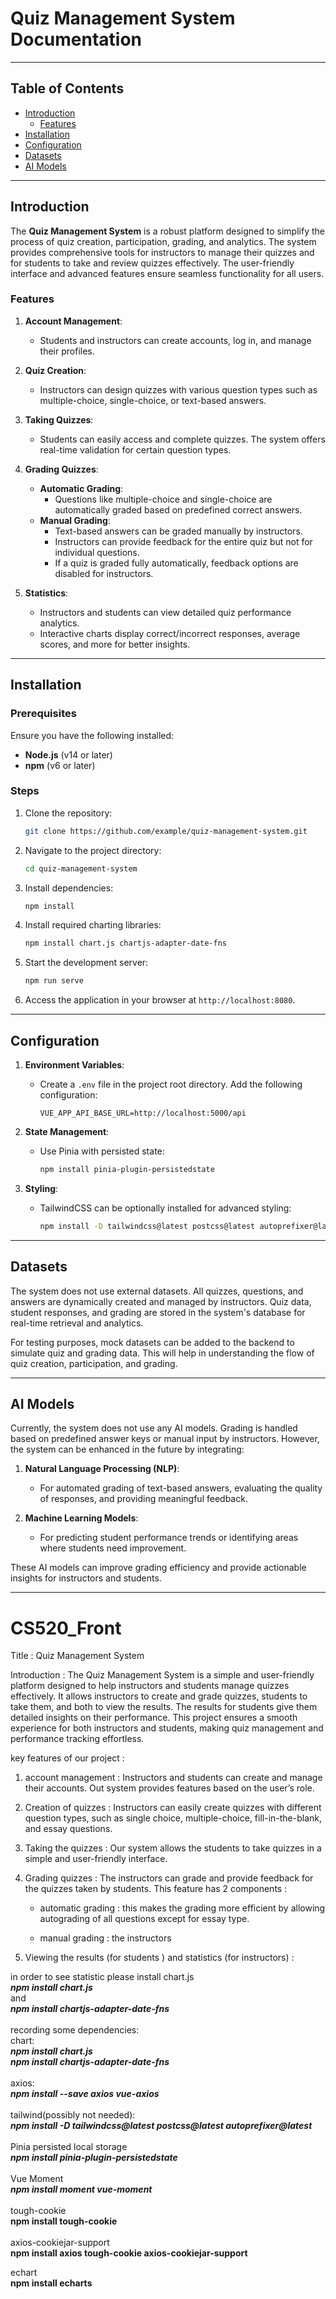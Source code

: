 # Quiz Management System Documentation

---

## Table of Contents

- [Introduction](#introduction)
  - [Features](#features)
- [Installation](#installation)
- [Configuration](#configuration)
- [Datasets](#datasets)
- [AI Models](#ai-models)

---

## Introduction

The **Quiz Management System** is a robust platform designed to simplify the process of quiz creation, participation, grading, and analytics. The system provides comprehensive tools for instructors to manage their quizzes and for students to take and review quizzes effectively. The user-friendly interface and advanced features ensure seamless functionality for all users.

### Features

1. **Account Management**:  
   - Students and instructors can create accounts, log in, and manage their profiles.  

2. **Quiz Creation**:  
   - Instructors can design quizzes with various question types such as multiple-choice, single-choice, or text-based answers.

3. **Taking Quizzes**:  
   - Students can easily access and complete quizzes. The system offers real-time validation for certain question types.

4. **Grading Quizzes**:  
   - **Automatic Grading**:  
     - Questions like multiple-choice and single-choice are automatically graded based on predefined correct answers.  
   - **Manual Grading**:  
     - Text-based answers can be graded manually by instructors.  
     - Instructors can provide feedback for the entire quiz but not for individual questions.  
     - If a quiz is graded fully automatically, feedback options are disabled for instructors.  

5. **Statistics**:  
   - Instructors and students can view detailed quiz performance analytics.  
   - Interactive charts display correct/incorrect responses, average scores, and more for better insights.

---

## Installation

### Prerequisites

Ensure you have the following installed:

- **Node.js** (v14 or later)
- **npm** (v6 or later)

### Steps

1. Clone the repository:
   ```bash
   git clone https://github.com/example/quiz-management-system.git
   ```
2. Navigate to the project directory:
   ```bash
   cd quiz-management-system
   ```
3. Install dependencies:
   ```bash
   npm install
   ```
4. Install required charting libraries:
   ```bash
   npm install chart.js chartjs-adapter-date-fns
   ```
5. Start the development server:
   ```bash
   npm run serve
   ```
6. Access the application in your browser at `http://localhost:8080`.

---

## Configuration

1. **Environment Variables**:  
   - Create a `.env` file in the project root directory. Add the following configuration:
     ```env
     VUE_APP_API_BASE_URL=http://localhost:5000/api
     ```

2. **State Management**:  
   - Use Pinia with persisted state:
     ```bash
     npm install pinia-plugin-persistedstate
     ```

3. **Styling**:  
   - TailwindCSS can be optionally installed for advanced styling:
     ```bash
     npm install -D tailwindcss@latest postcss@latest autoprefixer@latest
     ```

---

## Datasets

The system does not use external datasets. All quizzes, questions, and answers are dynamically created and managed by instructors. Quiz data, student responses, and grading are stored in the system's database for real-time retrieval and analytics.

For testing purposes, mock datasets can be added to the backend to simulate quiz and grading data. This will help in understanding the flow of quiz creation, participation, and grading.

---

## AI Models

Currently, the system does not use any AI models. Grading is handled based on predefined answer keys or manual input by instructors. However, the system can be enhanced in the future by integrating:

1. **Natural Language Processing (NLP)**:  
   - For automated grading of text-based answers, evaluating the quality of responses, and providing meaningful feedback.

2. **Machine Learning Models**:  
   - For predicting student performance trends or identifying areas where students need improvement.  

These AI models can improve grading efficiency and provide actionable insights for instructors and students.  

--- 





















# CS520_Front
Title : Quiz Management System

Introduction : The Quiz Management System is a simple and user-friendly platform designed to help instructors and students manage quizzes effectively. It allows instructors to create and grade quizzes, students to take them, and both to view the results. The results for students give them detailed insights on their performance. This project ensures a smooth experience for both instructors and students, making quiz management and performance tracking effortless.


key features of our project :
1) account management :
Instructors and students can create and      manage their accounts. Out system            provides features based on the user’s        role.

2) Creation of quizzes :
Instructors can easily create quizzes    with different question types, such as single choice, multiple-choice, fill-in-the-blank, and essay questions.

3) Taking the quizzes :
Our system allows the students to take quizzes in a simple and user-friendly interface.

4) Grading quizzes :
The instructors can grade and provide feedback for the quizzes taken by students. This feature has 2 components :
   - automatic grading : this makes the grading more efficient by allowing autograding of all questions except for essay type.

   - manual grading : the instructors 

6) Viewing the results (for students ) and statistics (for instructors) :


 
in order to see statistic please install chart.js<br/>
***npm install chart.js***<br/>
and<br/>
***npm install chartjs-adapter-date-fns***<br/>
<br/>
recording some dependencies:<br/>
chart:<br/>
***npm install chart.js***<br/>
***npm install chartjs-adapter-date-fns***<br/>
<br/>
axios:<br/>
***npm install --save axios vue-axios***<br/>
<br/>
tailwind(possibly not needed):<br/>
***npm install -D tailwindcss@latest postcss@latest autoprefixer@latest***<br/>
<br/>
Pinia persisted local storage<br/>
***npm install pinia-plugin-persistedstate***<br/>
<br/>
Vue Moment<br/>
***npm install moment vue-moment***<br/>
<br/>
tough-cookie<br/>
**npm install tough-cookie**<br/>
<br/>
axios-cookiejar-support<br/>
**npm install axios tough-cookie axios-cookiejar-support**<br/>

echart<br/>
**npm install echarts**<br/>

